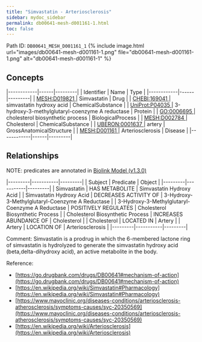 ```yaml
---
title: "Simvastatin - Arteriosclerosis"
sidebar: mydoc_sidebar
permalink: db00641-mesh-d001161-1.html
toc: false 
---
```



Path ID: `DB00641_MESH_D001161_1`
{% include image.html url="images/db00641-mesh-d001161-1.png" file="db00641-mesh-d001161-1.png" alt="db00641-mesh-d001161-1" %}

## Concepts

|------------|------|---------|
| Identifier | Name | Type    |
|------------|------|---------|
| <a href="https://identifiers.org/MESH:D019821">MESH:D019821 </a> | Simvastatin | Drug |
| <a href="https://identifiers.org/CHEBI:169041">CHEBI:169041 </a> | simvastatin hydroxy acid | ChemicalSubstance |
| <a href="https://identifiers.org/UniProt:P04035">UniProt:P04035 </a> | 3-hydroxy-3-methylglutaryl-coenzyme A reductase | Protein |
| <a href="https://identifiers.org/GO:0006695">GO:0006695 </a> | cholesterol biosynthetic process | BiologicalProcess |
| <a href="https://identifiers.org/MESH:D002784">MESH:D002784 </a> | Cholesterol | ChemicalSubstance |
| <a href="https://identifiers.org/UBERON:0001637">UBERON:0001637 </a> | artery | GrossAnatomicalStructure |
| <a href="https://identifiers.org/MESH:D001161">MESH:D001161 </a> | Arteriosclerosis | Disease |
|------------|------|---------|

## Relationships


NOTE: predicates are annotated in <a href="https://github.com/biolink/biolink-model/releases/tag/v1.3.0">Biolink Model (v1.3.0)</a>

|---------|-----------|---------|
| Subject | Predicate | Object  |
|---------|-----------|---------|
| Simvastatin | HAS METABOLITE | Simvastatin Hydroxy Acid |
| Simvastatin Hydroxy Acid | DECREASES ACTIVITY OF | 3-Hydroxy-3-Methylglutaryl-Coenzyme A Reductase |
| 3-Hydroxy-3-Methylglutaryl-Coenzyme A Reductase | POSITIVELY REGULATES | Cholesterol Biosynthetic Process |
| Cholesterol Biosynthetic Process | INCREASES ABUNDANCE OF | Cholesterol |
| Cholesterol | LOCATED IN | Artery |
| Artery | LOCATION OF | Arteriosclerosis |
|---------|-----------|---------|

Comment: Simvastatin is a prodrug in which the 6-membered lactone ring of simvastatin is hydrolyzed to generate the simvastatin hydroxy acid (beta,delta-dihydroxy acid), an active metabolite in the body.

Reference: 
  - [https://go.drugbank.com/drugs/DB00641#mechanism-of-action](https://go.drugbank.com/drugs/DB00641#mechanism-of-action)
  - [https://en.wikipedia.org/wiki/Simvastatin#Pharmacology](https://en.wikipedia.org/wiki/Simvastatin#Pharmacology)
  - [https://www.mayoclinic.org/diseases-conditions/arteriosclerosis-atherosclerosis/symptoms-causes/syc-20350569](https://www.mayoclinic.org/diseases-conditions/arteriosclerosis-atherosclerosis/symptoms-causes/syc-20350569)
  - [https://en.wikipedia.org/wiki/Arteriosclerosis](https://en.wikipedia.org/wiki/Arteriosclerosis)
